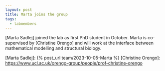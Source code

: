 ```yaml
---
layout: post
title: Marta joins the group
tags:
  - labmembers
---
```

[Marta Sadlej] joined the lab as first PhD student in October. Marta is co-supervised by [Christine Orengo] and will work at the interface between mathematical modelling and structural biology.

[Marta Sadlej]: {% post_url team/2023-10-05-Marta %}
[Christine Orengo]: https://www.ucl.ac.uk/orengo-group/people/prof-christine-orengo
